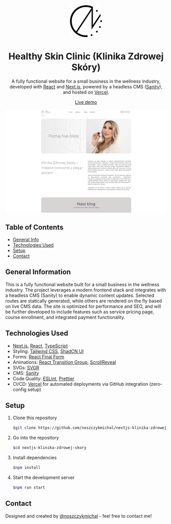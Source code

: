 <div align="center">
  <img alt="Logo" src="https://raw.githubusercontent.com/noszczykmichal/nextjs-klinika-zdrowej-skory/main/src/app/icon0.svg" width="100" />
</div>
<h1 align="center">
Healthy Skin Clinic (Klinika Zdrowej Skóry)
</h1>
<p align="center">
A fully functional website for a small business in the wellness industry, developed with <a href="https://react.dev/" target="_blank">React</a> and <a href="https://nextjs.org" target="_blank">Next.js</a>, powered by a headless CMS (<a href="https://www.sanity.io/" target="_blank">Sanity</a>), and hosted on <a href="https://vercel.com/" target="_blank">Vercel</a>.
</p>

<p align="center">
  <a href="https://www.olganoszczyk.pl/" target="_blank">Live demo</a>
</p>

![demo](https://raw.githubusercontent.com/noszczykmichal/nextjs-klinika-zdrowej-skory/main/src/assets/demo-healthy-skin-clinic.png)

## Table of Contents

- [General Info](#general-information)
- [Technologies Used](#technologies-used)
- [Setup](#setup)
- [Contact](#contact)

## General Information

This is a fully functional website built for a small business in the wellness industry. The project leverages a modern frontend stack and integrates with a headless CMS
(Sanity) to enable dynamic content updates. Selected routes are statically generated, while others are rendered on the fly based on live CMS data. The site is optimized for
performance and SEO, and will be further developed to include features such as service pricing page, course enrollment, and integrated payment functionality.

## Technologies Used

- [Next.js](https://nextjs.org/), [React](https://react.dev/), [TypeScript](https://www.typescriptlang.org/)
- Styling: [Tailwind CSS](https://tailwindcss.com/), [ShadCN UI](https://ui.shadcn.com/)
- Forms: [React Final Form](https://final-form.org/react)
- Animations: [React Transition Group](https://reactcommunity.org/react-transition-group/), [ScrollReveal](https://scrollrevealjs.org/)
- SVGs: [SVGR](https://react-svgr.com/)
- CMS: [Sanity](https://www.sanity.io/)
- Code Quality: [ESLint](https://eslint.org/), [Prettier](https://prettier.io/)
- CI/CD: [Vercel](https://vercel.com/docs) for automated deployments via GitHub integration (zero-config setup)

## Setup

1. Clone this repository

   ```sh
   $git clone https://github.com/noszczykmichal/nextjs-klinika-zdrowej-skory
   ```

2. Go into the repository

   ```sh
   $cd nextjs-klinika-zdrowej-skory
   ```

3. Install dependencies

   ```sh
   $npm install
   ```

4. Start the development server

   ```sh
   $npm run start
   ```

## Contact

Designed and created by [@noszczykmichal](https://michalnoszczyk.com/) - feel free to contact me!
